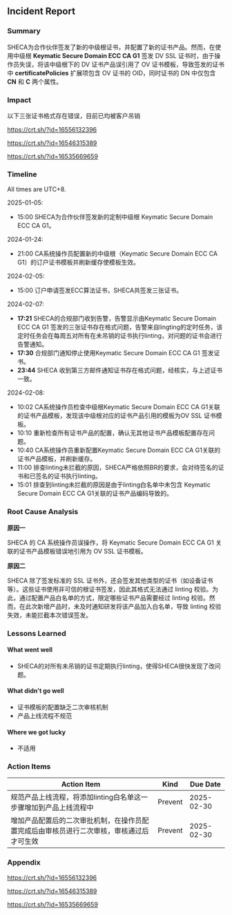 ## Incident Report

### Summary

SHECA为合作伙伴签发了新的中级根证书，并配置了新的证书产品。然而，在使用中级根 **Keymatic Secure Domain ECC CA G1** 签发 DV SSL 证书时，由于操作员失误，将该中级根下的 DV 证书产品误引用了 OV 证书模板，导致签发的证书中 **certificatePolicies** 扩展项包含 OV 证书的 OID，同时证书的 DN 中仅包含 **CN** 和 **C** 两个属性。

### Impact

以下三张证书格式存在错误，目前已均被客户吊销

https://crt.sh/?id=16556132396

https://crt.sh/?id=16546315389

https://crt.sh/?id=16535669659

### Timeline

All times are UTC+8.

2025-01-05:

- 15:00 SHECA为合作伙伴签发新的定制中级根 Keymatic Secure Domain ECC CA G1。

2024-01-24:

- 21:00 CA系统操作员配置新的中级根（Keymatic Secure Domain ECC CA G1）的订户证书模板并刷新缓存使模板生效。

2024-02-05:

- 15:00 订户申请签发ECC算法证书，SHECA共签发三张证书。

2024-02-07:

- **17:21**  SHECA的合规部门收到告警，告警显示由Keymatic Secure Domain ECC CA G1 签发的三张证书存在格式问题，告警来自lingting的定时任务，该定时任务会在每周五对所有在未吊销的证书执行linting，对问题的证书会进行告警通知。
- **17:30**  合规部门通知停止使用Keymatic Secure Domain ECC CA G1 签发证书。
- **23:44** SHECA 收到第三方邮件通知证书存在格式问题，经核实，与上述证书一致。

2024-02-08:

- 10:02 CA系统操作员检查中级根Keymatic Secure Domain ECC CA G1关联的证书产品模板，发现该中级根对应的证书产品引用的模板为OV SSL 证书模板。
- 10:10 重新检查所有证书产品的配置，确认无其他证书产品模板配置存在问题。
- 10:40 CA系统操作员重新配置Keymatic Secure Domain ECC CA G1关联的证书产品模板，并刷新缓存。
- 11:00 排查linting未拦截的原因，SHECA严格依照BR的要求，会对待签名的证书和已签名的证书执行linting。
- 15:01 排查到linting未拦截的原因是由于linting白名单中未包含 Keymatic Secure Domain ECC CA G1关联的证书产品编码导致的。



### Root Cause Analysis

**原因一**

SHECA 的 CA 系统操作员误操作，将 Keymatic Secure Domain ECC CA G1 关联的证书产品模板错误地引用为 OV SSL 证书模板。

**原因二**

SHECA 除了签发标准的 SSL 证书外，还会签发其他类型的证书（如设备证书等）。这些证书使用非可信的根证书签发，因此其格式无法通过 linting 校验。为此，通过配置产品白名单的方式，限定哪些证书产品需要经过 linting 校验。然而，在此次新增产品时，未及时通知研发将该产品加入白名单，导致 linting 校验失效，未能拦截本次错误签发。



### Lessons Learned

#### What went well

* SHECA的对所有未吊销的证书定期执行linting，使得SHECA很快发现了改问题。

#### What didn't go well

* 证书模板的配置缺乏二次审核机制
* 产品上线流程不规范

#### Where we got lucky

* 不适用

### Action Items

| Action Item                                                  | Kind    | Due Date   |
| ------------------------------------------------------------ | ------- | ---------- |
| 规范产品上线流程，将添加linting白名单这一步骤增加到产品上线流程中 | Prevent | 2025-02-30 |
| 增加产品配置后的二次审批机制，在操作员配置完成后由审核员进行二次审核，审核通过后才可生效 | Prevent | 2025-02-30 |

### Appendix

https://crt.sh/?id=16556132396

https://crt.sh/?id=16546315389

https://crt.sh/?id=16535669659
